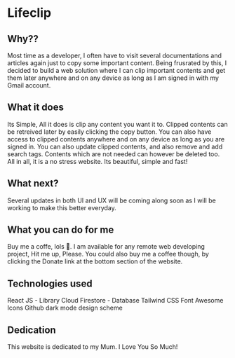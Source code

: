# Lifeclip

## Why??

Most time as a developer, I often have to visit several documentations and articles again just to copy some important content. Being frusrated by this, I decided to build a web solution where I can clip important contents and get them later anywhere and on any device as long as I am signed in with my Gmail account.

## What it does

Its Simple, All it does is clip any content you want it to. Clipped contents can be retreived later by easily clicking the copy button. You can also have access to clipped contents anywhere and on any device as long as you are signed in. You can also update clipped contents, and also remove and add search tags. Contents which are not needed can however be deleted too. All in all, it is a no stress website. Its beautiful, simple and fast!

## What next?

Several updates in both UI and UX will be coming along soon as I will be working to make this better everyday.


## What you can do for me

Buy me a coffe, lols 🤣. I am available for any remote web developing project, Hit me up, Please. You could also buy me a coffee though, by clicking the Donate link at the bottom section of the website.

## Technologies used

React JS - Library
Cloud Firestore - Database
Tailwind CSS
Font Awesome Icons
Github dark mode design scheme

## Dedication

This website is dedicated to my Mum. I Love You So Much!